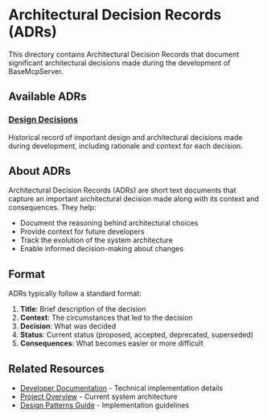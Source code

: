 # Architectural Decision Records (ADRs)

This directory contains Architectural Decision Records that document significant architectural decisions made during the development of BaseMcpServer.

## Available ADRs

### [Design Decisions](design_decisions.md)
Historical record of important design and architectural decisions made during development, including rationale and context for each decision.

## About ADRs

Architectural Decision Records (ADRs) are short text documents that capture an important architectural decision made along with its context and consequences. They help:

- Document the reasoning behind architectural choices
- Provide context for future developers
- Track the evolution of the system architecture
- Enable informed decision-making about changes

## Format

ADRs typically follow a standard format:

1. **Title**: Brief description of the decision
2. **Context**: The circumstances that led to the decision
3. **Decision**: What was decided
4. **Status**: Current status (proposed, accepted, deprecated, superseded)
5. **Consequences**: What becomes easier or more difficult

## Related Resources

- [Developer Documentation](../developer/) - Technical implementation details
- [Project Overview](../../readme.md) - Current system architecture
- [Design Patterns Guide](../developer/BUILD_A_NEW_MCP.md) - Implementation guidelines
